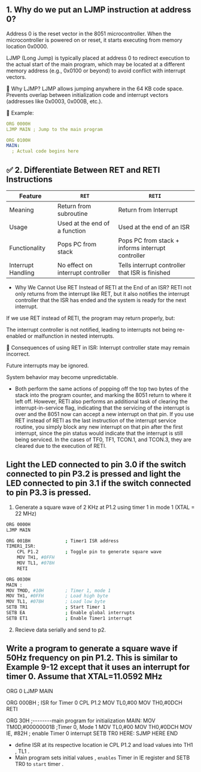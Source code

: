 ## 1. Why do we put an LJMP instruction at address 0?
Address 0 is the reset vector in the 8051 microcontroller. When the microcontroller is powered on or reset, it starts executing from memory location 0x0000.

LJMP (Long Jump) is typically placed at address 0 to redirect execution to the actual start of the main program, which may be located at a different memory address (e.g., 0x0100 or beyond) to avoid conflict with interrupt vectors.

🧠 Why LJMP?
LJMP allows jumping anywhere in the 64 KB code space.
Prevents overlap between initialization code and interrupt vectors (addresses like 0x0003, 0x000B, etc.).

🔧 Example:
```yml
ORG 0000H
LJMP MAIN ; Jump to the main program

ORG 0100H
MAIN:
  ; Actual code begins here
```

## ✅ 2. Differentiate Between RET and RETI Instructions

| Feature            | `RET`                             | `RETI`                                            |
| ------------------ | --------------------------------- | ------------------------------------------------- |
| Meaning            | Return from subroutine            | Return from Interrupt                             |
| Usage              | Used at the end of a function     | Used at the end of an ISR                         |
| Functionality      | Pops PC from stack                | Pops PC from stack + informs interrupt controller |
| Interrupt Handling | No effect on interrupt controller | Tells interrupt controller that ISR is finished   |

- Why We Cannot Use RET Instead of RETI at the End of an ISR?
RETI not only returns from the interrupt like RET, but it also notifies the interrupt controller that the ISR has ended and the system is ready for the next interrupt.

If we use RET instead of RETI, the program may return properly, but:

The interrupt controller is not notified, leading to interrupts not being re-enabled or malfunction in nested interrupts.

🚫 Consequences of using RET in ISR:
Interrupt controller state may remain incorrect.

Future interrupts may be ignored.

System behavior may become unpredictable.

- Both perform the same actions of popping off the top two bytes of the
stack into the program counter, and marking the 8051 return to where
it left off.
However, RETI also performs an additional task of clearing the
interrupt-in-service flag, indicating that the servicing of the interrupt
is over and the 8051 now can accept a new interrupt on that pin. If
you use RET instead of RETI as the last instruction of the interrupt
service routine, you simply block any new interrupt on that pin after
the first interrupt, since the pin status would indicate that the interrupt
is still being serviced. In the cases of TF0, TF1, TCON.1, and
TCON.3, they are cleared due to the execution of RETI.

## Light the LED connected to pin 3.0 if the switch connected to pin P3.2 is pressed and light the LED connected to pin 3.1 if the switch connected to pin P3.3 is pressed.

1. Generate a square wave of 2 KHz at P1.2 using timer 1 in mode 1 (XTAL = 22 MHz)
```sh
ORG 0000H
LJMP MAIN

ORG 001BH             ; Timer1 ISR address
TIMER1_ISR:
    CPL P1.2          ; Toggle pin to generate square wave
    MOV TH1, #0FFH
    MOV TL1, #078H
    RETI

ORG 0030H
MAIN : 
MOV TMOD, #10H        ; Timer 1, mode 1
MOV TH1, #0FFH        ; Load high byte
MOV TL1, #078H        ; Load low byte
SETB TR1              ; Start Timer 1
SETB EA               ; Enable global interrupts
SETB ET1              ; Enable Timer1 interrupt

```


2. Recieve data serially and send to p2.



## Write a program to generate a square wave if 50Hz frequency on pin P1.2. This is similar to Example 9-12 except that it uses an interrupt for timer 0. Assume that XTAL=11.0592 MHz

ORG 0
LJMP MAIN

ORG 000BH ; ISR for Timer 0
CPL P1.2
MOV TL0,#00
MOV TH0,#0DCH
RETI

ORG 30H
;--------main program for initialization
MAIN: MOV TM0D,#00000001B ;Timer 0, Mode 1
MOV TL0,#00
MOV TH0,#0DCH
MOV IE, #82H ; enable Timer 0 interrupt
SETB TR0
HERE: SJMP HERE
END

- define ISR at its respective location ie CPL P1.2 and load values into TH1 , TL1 .
-   Main program sets initial values , `enables` Timer in IE register and SETB TR0 to `start` timer .